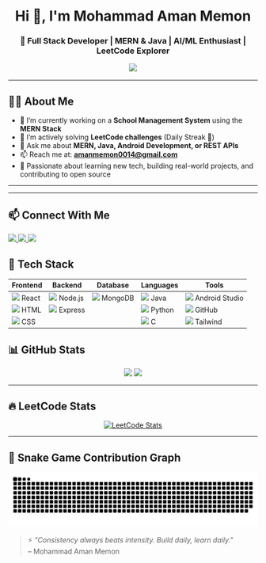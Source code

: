 

<h1 align="center">Hi 👋, I'm Mohammad Aman Memon</h1>
<h3 align="center">🚀 Full Stack Developer | MERN & Java | AI/ML Enthusiast | LeetCode Explorer</h3>

<div align="center">
  <img src="https://profile-counter.glitch.me/Memon-Mohammad-Aman/count.svg?" />
</div>

---

## 🧑‍💻 About Me

- 🔭 I’m currently working on a **School Management System** using the **MERN Stack**  
- 🌱 I’m actively solving **LeetCode challenges** (Daily Streak 💯)  
- 💬 Ask me about **MERN, Java, Android Development, or REST APIs**  
- 📫 Reach me at: **amanmemon0014@gmail.com**  
- 🎯 Passionate about learning new tech, building real-world projects, and contributing to open source

---
---

## 📫 Connect With Me

<div align="left">
  <a href="mailto:amanmemon0014@gmail.com">
    <img src="https://img.shields.io/badge/Gmail-D14836?style=for-the-badge&logo=gmail&logoColor=white" />
  </a>
  <a href="https://www.linkedin.com/in/mohammad-aman-memon/" target="_blank">
    <img src="https://img.shields.io/badge/LinkedIn-blue?style=for-the-badge&logo=linkedin&logoColor=white" />
  </a>
  <a href="https://leetcode.com/lbiXlwT47l/" target="_blank">
    <img src="https://img.shields.io/badge/LeetCode-FFA116?style=for-the-badge&logo=LeetCode&logoColor=black" />
  </a>
</div>

## 🚀 Tech Stack

| Frontend | Backend | Database | Languages | Tools |
|---------|---------|----------|-----------|--------|
| <img src="https://cdn.jsdelivr.net/gh/devicons/devicon/icons/react/react-original.svg" height="30"/> React | <img src="https://cdn.jsdelivr.net/gh/devicons/devicon/icons/nodejs/nodejs-original.svg" height="30"/> Node.js | <img src="https://cdn.jsdelivr.net/gh/devicons/devicon/icons/mongodb/mongodb-original.svg" height="30"/> MongoDB | <img src="https://cdn.jsdelivr.net/gh/devicons/devicon/icons/java/java-original.svg" height="30"/> Java | <img src="https://cdn.jsdelivr.net/gh/devicons/devicon/icons/androidstudio/androidstudio-original.svg" height="30"/> Android Studio |
| <img src="https://cdn.jsdelivr.net/gh/devicons/devicon/icons/html5/html5-original.svg" height="30"/> HTML | <img src="https://cdn.jsdelivr.net/gh/devicons/devicon/icons/express/express-original.svg" height="30"/> Express |  | <img src="https://cdn.jsdelivr.net/gh/devicons/devicon/icons/python/python-original.svg" height="30"/> Python | <img src="https://cdn.jsdelivr.net/gh/devicons/devicon/icons/github/github-original.svg" height="30"/> GitHub |
| <img src="https://cdn.jsdelivr.net/gh/devicons/devicon/icons/css3/css3-original.svg" height="30"/> CSS |  |  | <img src="https://cdn.jsdelivr.net/gh/devicons/devicon/icons/c/c-original.svg" height="30"/> C | <img src="https://cdn.jsdelivr.net/gh/devicons/devicon/icons/tailwindcss/tailwindcss-original-wordmark.svg" height="30"/> Tailwind |


## 📊 GitHub Stats

<div align="center">
  <img src="https://github-readme-stats.vercel.app/api?username=Memon-Mohammad-Aman&show_icons=true&theme=tokyonight&hide_border=true" height="150" />
  <img src="https://github-readme-stats.vercel.app/api/top-langs/?username=Memon-Mohammad-Aman&layout=compact&theme=tokyonight&hide_border=true" height="150" />
</div>

---

## 🔥 LeetCode Stats
<div align="center">
  <a href="https://leetcode.com/lbiXlwT47l">
    <img src="https://leetcard.jacoblin.cool/lbiXlwT47l?theme=dark&font=Baloo&ext=contest" alt="LeetCode Stats" />
  </a>
</div>


---

## 🐍 Snake Game Contribution Graph

![snake gif](https://github.com/Memon-Mohammad-Aman/Memon-Mohammad-Aman/blob/output/github-snake-dark.svg)



> ⚡ *"Consistency always beats intensity. Build daily, learn daily."*  
> – Mohammad Aman Memon

